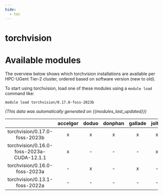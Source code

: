 ```yaml
---
hide:
  - toc
---
```


torchvision
===========

# Available modules


The overview below shows which torchvision installations are available per HPC-UGent Tier-2 cluster, ordered based on software version (new to old).

To start using torchvision, load one of these modules using a `module load` command like:

```shell
module load torchvision/0.17.0-foss-2023b
```

*(This data was automatically generated on {{modules_last_updated}})*  

| |accelgor|doduo|donphan|gallade|joltik|shinx|
| :---: | :---: | :---: | :---: | :---: | :---: | :---: |
|torchvision/0.17.0-foss-2023b|x|x|x|x|x|x|
|torchvision/0.16.0-foss-2023a-CUDA-12.1.1|x|-|-|-|x|-|
|torchvision/0.16.0-foss-2023a|-|x|-|x|-|x|
|torchvision/0.13.1-foss-2022a|-|-|-|-|-|x|
